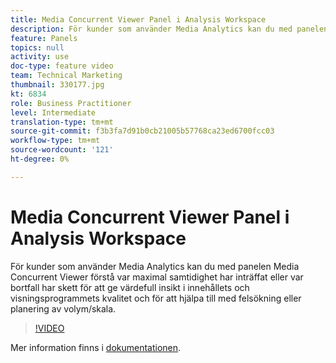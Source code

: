 ```yaml
---
title: Media Concurrent Viewer Panel i Analysis Workspace
description: För kunder som använder Media Analytics kan du med panelen Media Concurrent Viewer förstå var maximal samtidighet har inträffat eller var bortfall har skett för att ge värdefull insikt i innehållets och visningsprogrammets kvalitet och för att hjälpa till med felsökning eller planering av volym/skala.
feature: Panels
topics: null
activity: use
doc-type: feature video
team: Technical Marketing
thumbnail: 330177.jpg
kt: 6834
role: Business Practitioner
level: Intermediate
translation-type: tm+mt
source-git-commit: f3b3fa7d91b0cb21005b57768ca23ed6700fcc03
workflow-type: tm+mt
source-wordcount: '121'
ht-degree: 0%

---
```



# Media Concurrent Viewer Panel i Analysis Workspace

För kunder som använder Media Analytics kan du med panelen Media Concurrent Viewer förstå var maximal samtidighet har inträffat eller var bortfall har skett för att ge värdefull insikt i innehållets och visningsprogrammets kvalitet och för att hjälpa till med felsökning eller planering av volym/skala.

>[!VIDEO](https://video.tv.adobe.com/v/330177/?quality=12&learn=on)

Mer information finns i [dokumentationen](https://experienceleague.adobe.com/docs/analytics/analyze/analysis-workspace/panels/media-concurrent-viewers.html?lang=en#analysis-workspace).
